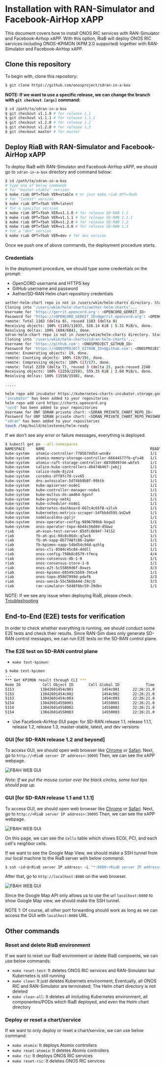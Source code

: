 # Installation with RAN-Simulator and Facebook-AirHop xAPP
This document covers how to install ONOS RIC services with RAN-Simulator and Facebook-Airhop xAPP.
With this option, RiaB will deploy ONOS RIC services including ONOS-KPIMON (KPM 2.0 supported) together with RAN-Simulator and Facebook-AirHop xAPP.

## Clone this repository
To begin with, clone this repository:
```bash
$ git clone https://github.com/onosproject/sdran-in-a-box
```
**NOTE: If we want to use a specific release, we can change the branch with `git checkout [args]` command:**
```bash
$ cd /path/to/sdran-in-a-box
$ git checkout v1.1.0 # for release 1.1
$ git checkout v1.1.1 # for release 1.1.1
$ git checkout v1.2.0 # for release 1.2
$ git checkout v1.2.0 # for release 1.3
$ git checkout master # for master
```

## Deploy RiaB with RAN-Simulator and Facebook-AirHop xAPP
To deploy RiaB with RAN-Simulator and Facebook-AirHop xAPP, we should go to `sdran-in-a-box` directory and command below:
```bash
$ cd /path/to/sdran-in-a-box
# type one of below commands
# for "master-stable" version
$ make riab OPT=fbah VER=stable # or just make riab OPT=fbah
# for "latest" version
$ make riab OPT=fbah VER=latest
# for a specific version
$ make riab OPT=fbah VER=v1.1.0 # for release SD-RAN 1.1
$ make riab OPT=fbah VER=v1.1.1 # for release SD-RAN 1.1.1
$ make riab OPT=fbah VER=v1.2.0 # for release SD-RAN 1.2
$ make riab OPT=fbah VER=v1.3.0 # for release SD-RAN 1.3
# for a "dev" version
$ make riab OPT=fbah VER=dev # for dev version
```

Once we push one of above commands, the deployment procedure starts.

### Credentials
In the deployment procedure, we should type some credentials on the prompt:
* OpenCORD username and HTTPS key
* GitHub username and password
* Aether/SD-RAN Helm chart repository credentials

```bash
aether-helm-chart repo is not in /users/wkim/helm-charts directory. Start to clone - it requires HTTPS key
Cloning into '/users/wkim/helm-charts/aether-helm-charts'...
Username for 'https://gerrit.opencord.org': <OPENCORD_GERRIT_ID>
Password for 'https://<OPENCORD_GERRIT_ID>@gerrit.opencord.org': <OPENCORD_GERRIT_HTTPS_KEY>
remote: Total 1103 (delta 0), reused 1103 (delta 0)
Receiving objects: 100% (1103/1103), 526.14 KiB | 5.31 MiB/s, done.
Resolving deltas: 100% (604/604), done.
sdran-helm-chart repo is not in /users/wkim/helm-charts directory. Start to clone - it requires Github credential
Cloning into '/users/wkim/helm-charts/sdran-helm-charts'...
Username for 'https://github.com': <ONOSPROJECT_GITHUB_ID>
Password for 'https://<ONOSPROJECT_GITHUB_ID>@github.com': <ONOSPROJECT_GITHUB_PASSWORD>
remote: Enumerating objects: 19, done.
remote: Counting objects: 100% (19/19), done.
remote: Compressing objects: 100% (17/17), done.
remote: Total 2259 (delta 7), reused 3 (delta 2), pack-reused 2240
Receiving objects: 100% (2259/2259), 559.35 KiB | 2.60 MiB/s, done.
Resolving deltas: 100% (1558/1558), done.

.....

helm repo add incubator https://kubernetes-charts-incubator.storage.googleapis.com/
"incubator" has been added to your repositories
helm repo add cord https://charts.opencord.org
"cord" has been added to your repositories
Username for ONF SDRAN private chart: <SDRAN_PRIVATE_CHART_REPO_ID>
Password for ONF SDRAN private chart: <SDRAN_PRIVATE_CHART_REPO_PASSWORD>
"sdran" has been added to your repositories
touch /tmp/build/milestones/helm-ready
```

If we don't see any error or failure messages, everything is deployed.
```bash
$ kubectl get po --all-namespaces
NAMESPACE     NAME                                                READY   STATUS    RESTARTS   AGE
kube-system   atomix-controller-7785674d5d-wnn8v                  1/1     Running   0          45h
kube-system   atomix-memory-storage-controller-66644577fb-qfs48   1/1     Running   0          45h
kube-system   atomix-raft-storage-controller-687d8497d4-wbfx5     1/1     Running   0          45h
kube-system   calico-kube-controllers-db474b467-jwbjj             1/1     Running   0          8d
kube-system   calico-node-8jzz4                                   1/1     Running   0          8d
kube-system   coredns-dff8fc7d-cvx65                              1/1     Running   0          8d
kube-system   dns-autoscaler-5d74bb9b8f-99ktb                     1/1     Running   0          8d
kube-system   kube-apiserver-node1                                1/1     Running   0          8d
kube-system   kube-controller-manager-node1                       1/1     Running   0          8d
kube-system   kube-multus-ds-amd64-5gvnf                          1/1     Running   0          8d
kube-system   kube-proxy-xmtkj                                    1/1     Running   0          8d
kube-system   kube-scheduler-node1                                1/1     Running   0          8d
kube-system   kubernetes-dashboard-667c4c65f8-v2lvk               1/1     Running   0          8d
kube-system   kubernetes-metrics-scraper-54fbb4d595-bd2w9         1/1     Running   0          8d
kube-system   nodelocaldns-ppljr                                  1/1     Running   0          8d
kube-system   onos-operator-config-9896789b8-bngw2                1/1     Running   0          45h
kube-system   onos-operator-topo-6b44c56d8d-d5bwz                 1/1     Running   0          45h
riab          ah-eson-test-server-85dfc8694f-74l52                1/1     Running   0          2m34s
riab          fb-ah-gui-9dc8c86dc-q7wc6                           1/1     Running   0          2m34s
riab          fb-ah-xapp-6b7748fc86-2q4br                         1/1     Running   3          2m34s
riab          fb-kpimon-xapp-54bd54c94d-qzhlg                     1/1     Running   3          2m34s
riab          onos-cli-8584c45c84-4ddll                           1/1     Running   0          2m34s
riab          onos-config-798b8c8579-tfmcq                        4/4     Running   0          2m34s
riab          onos-consensus-db-1-0                               1/1     Running   0          2m34s
riab          onos-consensus-store-1-0                            1/1     Running   0          2m33s
riab          onos-e2t-5c55869d6f-8xwzs                           3/3     Running   0          2m33s
riab          onos-kpimon-68549c5bb9-7mtv4                        1/1     Running   0          2m34s
riab          onos-topo-858d7999d-pdwf6                           3/3     Running   0          2m34s
riab          onos-uenib-55c568b444-29zjb                         3/3     Running   0          2m34s
riab          ran-simulator-5d48f6bc59-29dbn                      1/1     Running   0          2m34s
```

NOTE: If we see any issue when deploying RiaB, please check [Troubleshooting](./troubleshooting.md)

## End-to-End (E2E) tests for verification
In order to check whether everything is running, we should conduct some E2E tests and check their results.
Since RAN-Sim does only generate SD-RAN control messages, we can run E2E tests on the SD-RAN control plane.

### The E2E test on SD-RAN control plane
* `make test-kpimon`: 
```bash
$ make test-kpimon
...
*** Get KPIMON result through CLI ***
Node ID          Cell Object ID       Cell Global ID            Time    RRC.Conn.Avg    RRC.Conn.Max    RRC.ConnEstabAtt.Sum    RRC.ConnEstabSucc.Sum    RRC.ConnReEstabAtt.HOFail    RRC.ConnReEstabAtt.Other    RRC.ConnReEstabAtt.Sum    RRC.ConnReEstabAtt.reconfigFail
5153            13842601454c001             1454c001      22:26:21.0               1               1                       0                        0                            0                           0                         0                                  0
5153            13842601454c002             1454c002      22:26:21.0               4               5                       0                        0                            0                           0                         0                                  0
5153            13842601454c003             1454c003      22:26:21.0               0               1                       0                        0                            0                           0                         0                                  0
5154            138426014550001             14550001      22:26:21.0               1               2                       0                        0                            0                           0                         0                                  0
5154            138426014550002             14550002      22:26:21.0               4               5                       0                        0                            0                           0                         0                                  0
5154            138426014550003             14550003      22:26:21.0               0               2                       0                        0                            0                           0                         0                                  0
```

* Use Facebook-AirHop GUI page: for SD-RAN release 1.1, release 1.1.1, release 1.2, release 1.3, master-stable, latest, and dev versions

### GUI [for SD-RAN release 1.2 and beyond]

To access GUI, we should open web browser like [Chrome](https://www.google.com/chrome/) or [Safari](https://www.apple.com/safari/).
Next, go to `http://<RiaB server IP address>:30095`
Then, we can see the xAPP webpage.

![FBAH WEB GUI](./figures/fbah-with-map-v1.2.png)

*Note: If we put the mouse cursor over the black circles, some tool tips should pop up.*

### GUI [for SD-RAN release 1.1 and 1.1.1]

To access GUI, we should open web browser like [Chrome](https://www.google.com/chrome/) or [Safari](https://www.apple.com/safari/).
Next, go to `http://<RiaB server IP address>:30095`
Then, we can see the xAPP webpage.

![FBAH WEB GUI](./figures/fbah-no-map-v1.1.png)

On this page, we can see the `Cells` table which shows ECGI, PCI, and each cell's neighbor cells.

If we want to see the Google Map View, we should make a SSH tunnel from our local machine to the RiaB server with below command:
```bash
$ ssh <id>@<RiaB server IP address> -L "*:8080:<RiaB server IP address>:30095"
```
After that, go to `http://localhost:8080` on the web browser.

![FBAH WEB GUI](./figures/fbah-with-map-v1.1.png)

Since the Google Map API only allows us to use the url `localhost:8080` to show Google Map view, we should make the SSH tunnel.

NOTE 1: Of course, all other port forwarding should work as long as we can access the GUI with `localhost:8080` URL.

## Other commands
### Reset and delete RiaB environment
If we want to reset our RiaB environment or delete RiaB compoents, we can use below commands:
* `make reset-test`: It deletes ONOS RIC services and RAN-Simulator but Kubernetes is still running
* `make clean`: It just deletes Kubernets environment; Eventually, all ONOS RIC and RAN-Simulator are terminated; The Helm chart directory is not deleted
* `make clean-all`: It deletes all including Kubernetes environment, all componentes/PODs which RiaB deployed, and even the Helm chart directory

### Deploy or reset a chart/service
If we want to only deploy or reset a chart/service, we can use below command:
* `make atomix`: It deploys Atomix controllers
* `make reset-atomix`: It deletes Atomix controllers
* `make ric`: It deploys ONOS RIC services
* `make reset-ric`: It deletes ONOS RIC services